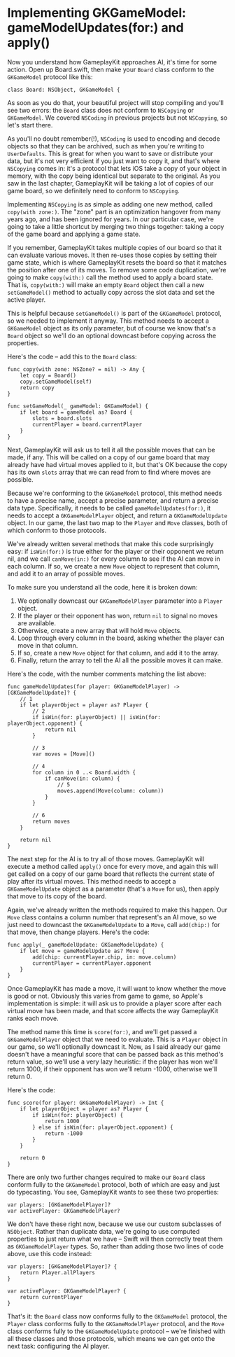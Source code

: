 # Implementing GKGameModel: gameModelUpdates(for:) and apply()

Now you understand how GameplayKit approaches AI, it's time for some action. Open up Board.swift, then make your `Board` class conform to the `GKGameModel` protocol like this:

    class Board: NSObject, GKGameModel {

As soon as you do that, your beautiful project will stop compiling and you'll see two errors: the `Board` class does not conform to `NSCopying` or `GKGameModel`. We covered `NSCoding` in previous projects but not `NSCopying`, so let's start there.

As you'll no doubt remember(!), `NSCoding` is used to encoding and decode objects so that they can be archived, such as when you're writing to `UserDefaults`. This is great for when you want to save or distribute your data, but it's not very efficient if you just want to copy it, and that's where `NSCopying` comes in: it's a protocol that lets iOS take a copy of your object in memory, with the copy being identical but separate to the original. As you saw in the last chapter, GameplayKit will be taking a lot of copies of our game board, so we definitely need to conform to `NSCopying`.

Implementing `NSCopying` is as simple as adding one new method, called `copy(with zone:)`. The "zone" part is an optimization hangover from many years ago, and has been ignored for years. In our particular case, we're going to take a little shortcut by merging two things together: taking a copy of the game board and applying a game state.

If you remember, GameplayKit takes multiple copies of our board so that it can evaluate various moves. It then re-uses those copies by setting their game state, which is where GameplayKit resets the board so that it matches the position after one of its moves. To remove some code duplication, we're going to make `copy(with:)` call the method used to apply a board state. That is, `copy(with:)` will make an empty `Board` object then call a new `setGameModel()` method to actually copy across the slot data and set the active player.

This is helpful because `setGameModel()` is part of the `GKGameModel` protocol, so we needed to implement it anyway. This method needs to accept a `GKGameModel` object as its only parameter, but of course we know that's a `Board` object so we'll do an optional downcast before copying across the properties.

Here's the code – add this to the `Board` class:

    func copy(with zone: NSZone? = nil) -> Any {
        let copy = Board()
        copy.setGameModel(self)
        return copy
    }

    func setGameModel(_ gameModel: GKGameModel) {
        if let board = gameModel as? Board {
            slots = board.slots
            currentPlayer = board.currentPlayer
        }
    }

Next, GameplayKit will ask us to tell it all the possible moves that can be made, if any. This will be called on a copy of our game board that may already have had virtual moves applied to it, but that's OK because the copy has its own `slots` array that we can read from to find where moves are possible.

Because we're conforming to the `GKGameModel` protocol, this method needs to have a precise name, accept a precise parameter, and return a precise data type. Specifically, it needs to be called `gameModelUpdates(for:)`, it needs to accept a `GKGameModelPlayer` object, and return a `GKGameModelUpdate` object. In our game, the last two map to the `Player` and `Move` classes, both of which conform to those protocols.

We've already written several methods that make this code surprisingly easy: if `isWin(for:)` is true either for the player or their opponent we return nil, and we call `canMove(in:)` for every column to see if the AI can move in each column. If so, we create a new `Move` object to represent that column, and add it to an array of possible moves.

To make sure you understand all the code, here it is broken down:

1. We optionally downcast our `GKGameModelPlayer` parameter into a `Player` object.
2. If the player or their opponent has won, return `nil` to signal no moves are available.
3. Otherwise, create a new array that will hold `Move` objects.
4. Loop through every column in the board, asking whether the player can move in that column.
5. If so, create a new `Move` object for that column, and add it to the array.
6. Finally, return the array to tell the AI all the possible moves it can make.

Here's the code, with the number comments matching the list above:

    func gameModelUpdates(for player: GKGameModelPlayer) -> [GKGameModelUpdate]? {
        // 1
        if let playerObject = player as? Player {
            // 2
            if isWin(for: playerObject) || isWin(for: playerObject.opponent) {
                return nil
            }

            // 3
            var moves = [Move]()

            // 4
            for column in 0 ..< Board.width {
                if canMove(in: column) {
                    // 5
                    moves.append(Move(column: column))
                }
            }

            // 6
            return moves
        }

        return nil
    }

The next step for the AI is to try all of those moves. GameplayKit will execute a method called `apply()` once for every move, and again this will get called on a copy of our game board that reflects the current state of play after its virtual moves. This method needs to accept a `GKGameModelUpdate` object as a parameter (that's a `Move` for us), then apply that move to its copy of the board.

Again, we've already written the methods required to make this happen. Our `Move` class contains a column number that represent's an AI move, so we just need to downcast the `GKGameModelUpdate` to a `Move`, call `add(chip:)` for that move, then change players. Here's the code:

    func apply(_ gameModelUpdate: GKGameModelUpdate) {
        if let move = gameModelUpdate as? Move {
            add(chip: currentPlayer.chip, in: move.column)
            currentPlayer = currentPlayer.opponent
        }
    }

Once GameplayKit has made a move, it will want to know whether the move is good or not. Obviously this varies from game to game, so Apple's implementation is simple: it will ask us to provide a player score after each virtual move has been made, and that score affects the way GameplayKit ranks each move.

The method name this time is `score(for:)`, and we'll get passed a `GKGameModelPlayer` object that we need to evaluate. This is a `Player` object in our game, so we'll optionally downcast it. Now, as I said already our game doesn't have a meaningful score that can be passed back as this method's return value, so we'll use a very lazy heuristic: if the player has won we'll return 1000, if their opponent has won we'll return -1000, otherwise we'll return 0.

Here's the code:

    func score(for player: GKGameModelPlayer) -> Int {
        if let playerObject = player as? Player {
            if isWin(for: playerObject) {
                return 1000
            } else if isWin(for: playerObject.opponent) {
                return -1000
            }
        }

        return 0
    }

There are only two further changes required to make our `Board` class conform fully to the `GKGameModel` protocol, both of which are easy and just do typecasting. You see, GameplayKit wants to see these two properties:

    var players: [GKGameModelPlayer]?
    var activePlayer: GKGameModelPlayer?

We don't have these right now, because we use our custom subclasses of `NSObject`. Rather than duplicate data, we're going to use computed properties to just return what we have – Swift will then correctly treat them as `GKGameModelPlayer` types. So, rather than adding those two lines of code above, use this code instead:

    var players: [GKGameModelPlayer]? {
        return Player.allPlayers
    }

    var activePlayer: GKGameModelPlayer? {
        return currentPlayer
    }

That's it: the `Board` class now conforms fully to the `GKGameModel` protocol, the `Player` class conforms fully to the `GKGameModelPlayer` protocol, and the `Move` class conforms fully to the `GKGameModelUpdate` protocol – we're finished with all these classes and those protocols, which means we can get onto the next task: configuring the AI player.